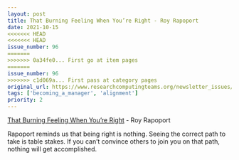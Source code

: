 ```yaml
---
layout: post
title: That Burning Feeling When You’re Right - Roy Rapoport
date: 2021-10-15
<<<<<<< HEAD
<<<<<<< HEAD
issue_number: 96
=======
>>>>>>> 0a34fe0... First go at item pages
=======
issue_number: 96
>>>>>>> c1d069a... First pass at category pages
original_url: https://www.researchcomputingteams.org/newsletter_issues/0096
tags: ['becoming_a_manager', 'alignment']
priority: 2
---
```


<!-- markdownlint-disable MD033 -->
<!-- markdownlint-disable MD041 -->
<!-- markdownlint-disable MD049 -->

[That Burning Feeling When You’re Right](https://medium.com/@royrapoport/that-burning-feeling-when-youre-right-cee8b8d05492) - Roy Rapoport

Rapoport reminds us that being right is nothing. Seeing the correct path to take is table stakes.  If you can’t convince others to join you on that path, nothing will get accomplished.